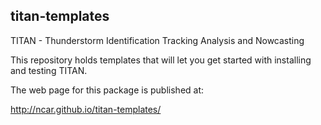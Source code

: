 ## titan-templates

TITAN - Thunderstorm Identification Tracking Analysis and Nowcasting

This repository holds templates that will let you get started with installing and testing TITAN.

The web page for this package is published at:

 http://ncar.github.io/titan-templates/
